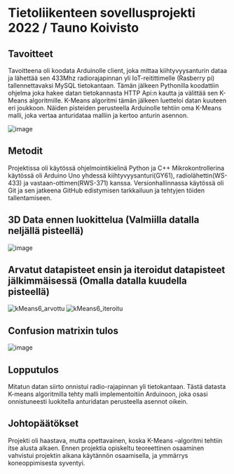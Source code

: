 # Tietoliikenteen sovellusprojekti 2022 / Tauno Koivisto

## Tavoitteet​

Tavoitteena oli koodata Arduinolle client, joka mittaa kiihtyvyysanturin dataa ja lähettää sen 433Mhz radiorajapinnan yli IoT-reitittimelle (Rasberry pi) tallennettavaksi MySQL tietokantaan. Tämän jälkeen Pythonilla koodattiin ohjelma joka hakee datan tietokannasta HTTP Api:n kautta ja välittää sen K-Means algoritmille. K-Means algoritmi tämän jälkeen luetteloi datan kuuteen eri joukkoon. Näiden pisteiden perusteella Arduinolle tehtiin oma K-Means malli, joka vertaa anturidataa malliin ja kertoo anturin asennon.

![image](https://user-images.githubusercontent.com/93557178/207564651-7f8b26a0-7168-423b-8675-2191ff46dd35.png)

## Metodit​

Projektissa oli käytössä ohjelmointikielinä Python ja C++ Mikrokontrollerina käytössä oli Arduino Uno yhdessä  kiihtyvyysanturi(GY61), radiolähettin(WS-433) ja vastaan-ottimen(RWS-371) kanssa. Versionhallinnassa käytössä oli Git ja sen jatkeena GitHub edistymisen tarkkailuun ja tehtyjen töiden tallentamiseen.​

## 3D Data ennen luokittelua (Valmiilla datalla neljällä pisteellä)
![image](https://user-images.githubusercontent.com/93557178/203951259-a6bc63ca-6363-4339-9c3c-35d18c3cb0cf.png)

## Arvatut datapisteet ensin ja iteroidut datapisteet jälkimmäisessä (Omalla datalla kuudella pisteellä)
![kMeans6_arvottu](https://user-images.githubusercontent.com/93557178/205661188-0e8c70c1-c5c7-4e01-ab23-3cb629390201.png)
![kMeans6_iteroitu](https://user-images.githubusercontent.com/93557178/205661243-d2391e5d-0a9d-4f7a-9998-90a67437cb40.png)

## Confusion matrixin tulos
![image](https://user-images.githubusercontent.com/93557178/207534017-e5046e42-c242-4fb4-b329-62eecdb4fa36.png)

## Lopputulos

Mitatun datan siirto onnistui radio-rajapinnan yli tietokantaan. Tästä datasta K-means algoritmilla tehty malli implementoitiin Arduinoon, joka osasi onnistuneesti luokitella anturidatan perusteella asennot oikein.​

## Johtopäätökset

Projekti oli haastava, mutta opettavainen, koska K-Means –algoritmi tehtiin itse alusta alkaen. Ennen projektia opiskeltu teoreettinen osaaminen vahvistui projektin aikana käytännön osaamisella, ja ymmärrys koneoppimisesta syventyi.​



